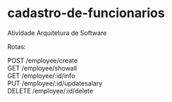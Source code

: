 # cadastro-de-funcionarios
Atividade Arquitetura de Software


Rotas:

POST    /employee/create <br>
GET     /employee/showall <br>
GET     /employee/:id/info <br>
PUT     /employee/:id/updatesalary <br>
DELETE  /employee/:id/delete <br>